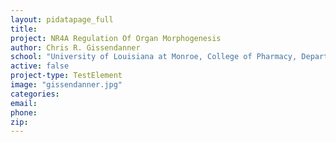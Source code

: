 ```yaml
---
layout: pidatapage_full
title:
project: NR4A Regulation Of Organ Morphogenesis
author: Chris R. Gissendanner
school: "University of Louisiana at Monroe, College of Pharmacy, Department of Basic Pharmaceutical Sciences"
active: false
project-type: TestElement
image: "gissendanner.jpg"
categories:
email:
phone:
zip:
---
```

